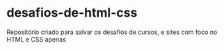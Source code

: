 # desafios-de-html-css
Repositório criado para salvar os desafios de cursos, e sites com foco no HTML e CSS apenas
